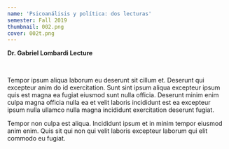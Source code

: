 ```yaml
---
name: 'Psicoanálisis y política: dos lecturas'
semester: Fall 2019
thumbnail: 002.png
cover: 002t.png
---
```


**Dr. Gabriel Lombardi Lecture**

<br>

Tempor ipsum aliqua laborum eu deserunt sit cillum et. Deserunt qui excepteur anim do id exercitation. Sunt sint ipsum aliqua excepteur ipsum quis est magna ea fugiat eiusmod sunt nulla officia. Deserunt minim enim culpa magna officia nulla ea et velit laboris incididunt est ea excepteur ipsum nulla ullamco nulla magna incididunt exercitation deserunt fugiat.

Tempor non culpa est aliqua. Incididunt ipsum et in minim tempor eiusmod anim enim. Quis sit qui non qui velit laboris excepteur laborum qui elit commodo eu fugiat.

<br>
